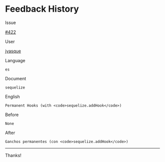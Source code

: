 # Feedback History

Issue

[#422](https://github.com/runebookdev/runebook/issues/422)

User

[jvasque](https://github.com/jvasque/)

Language

```
es
```

Document

```
sequelize
```


English

```
Permanent Hooks (with <code>sequelize.addHook</code>)
```

Before

```
None
```


After

```
Ganchos permanentes (con <code>sequelize.addHook</code>)
```

---
Thanks!